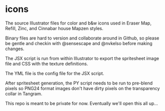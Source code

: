 # icons

The source Illustrator files for color and b&w icons used in 
Eraser Map, Refill, Zinc, and Cinnabar house Mapzen styles.

Binary files are hard to version and collaborate around in Github, 
so please be gentle and checkin with @sensescape and @nvkelso 
before making changes.

The JSX script is run from within Illustrator to export the spritesheet
image file and CSS with the texture definitions. 

The YML file is the config file for the JSX script.

After spritesheet generation, the PY script needs to be run to pre-blend pixels so 
PNG24 format images don't have dirty pixels on the transparency collar in Tangram.

This repo is meant to be private for now. Eventually we'll open this all up...
